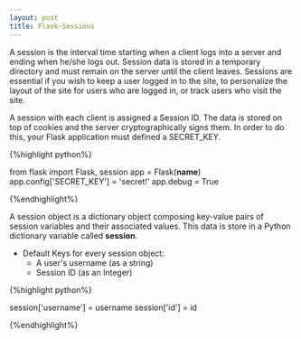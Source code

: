 ```yaml
---
layout: post
title: Flask-Sessions
---
```

  
A session is the interval time starting when a client logs into a server and ending when he/she logs out. Session data is stored in a temporary directory and must remain on the server until the client leaves. Sessions are essential if you wish to keep a user logged in to the site, to personalize the layout of the site for users who are logged in, or track users who visit the site.
 
A session with each client is assigned a Session ID. The data is stored on top of cookies and the server cryptographically signs them. In order to do this, your Flask application must defined a SECRET_KEY.

{%highlight python%}
  
  from flask import Flask, session
  app = Flask(__name__)
  app.config['SECRET_KEY'] = 'secret!'
  app.debug = True

{%endhighlight%}

A session object is a dictionary object composing key-value pairs of session variables and their associated values. This data is store in a Python dictionary variable called **session**. 
  * Default Keys for every session object:
    * A user's username (as a string)
    * Session ID (as an Integer)
      
{%highlight python%}

  session['username'] = username
  session['id'] = id

{%endhighlight%}
